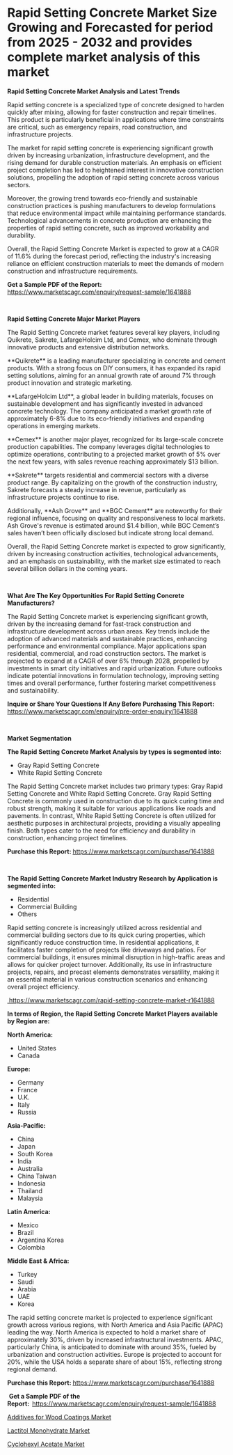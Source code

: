 <p><h1>Rapid Setting Concrete Market Size Growing and Forecasted for period from 2025 - 2032 and provides complete market analysis of this market</h1></p><p><strong>Rapid Setting Concrete Market Analysis and Latest Trends</strong></p>
<p><p>Rapid setting concrete is a specialized type of concrete designed to harden quickly after mixing, allowing for faster construction and repair timelines. This product is particularly beneficial in applications where time constraints are critical, such as emergency repairs, road construction, and infrastructure projects. </p><p>The market for rapid setting concrete is experiencing significant growth driven by increasing urbanization, infrastructure development, and the rising demand for durable construction materials. An emphasis on efficient project completion has led to heightened interest in innovative construction solutions, propelling the adoption of rapid setting concrete across various sectors. </p><p>Moreover, the growing trend towards eco-friendly and sustainable construction practices is pushing manufacturers to develop formulations that reduce environmental impact while maintaining performance standards. Technological advancements in concrete production are enhancing the properties of rapid setting concrete, such as improved workability and durability. </p><p>Overall, the Rapid Setting Concrete Market is expected to grow at a CAGR of 11.6% during the forecast period, reflecting the industry's increasing reliance on efficient construction materials to meet the demands of modern construction and infrastructure requirements.</p></p>
<p><strong>Get a Sample PDF of the Report:&nbsp;</strong> <a href="https://www.marketscagr.com/enquiry/request-sample/1641888?utm_campaign=2031&utm_medium=2&utm_source=Github&utm_content=ia&utm_term=02042025&utm_id=rapid-setting-concrete">https://www.marketscagr.com/enquiry/request-sample/1641888</a></p>
<p>&nbsp;</p>
<p><strong>Rapid Setting Concrete Major Market Players</strong></p>
<p><p>The Rapid Setting Concrete market features several key players, including Quikrete, Sakrete, LafargeHolcim Ltd, and Cemex, who dominate through innovative products and extensive distribution networks.</p><p>**Quikrete** is a leading manufacturer specializing in concrete and cement products. With a strong focus on DIY consumers, it has expanded its rapid setting solutions, aiming for an annual growth rate of around 7% through product innovation and strategic marketing.</p><p>**LafargeHolcim Ltd**, a global leader in building materials, focuses on sustainable development and has significantly invested in advanced concrete technology. The company anticipated a market growth rate of approximately 6-8% due to its eco-friendly initiatives and expanding operations in emerging markets.</p><p>**Cemex** is another major player, recognized for its large-scale concrete production capabilities. The company leverages digital technologies to optimize operations, contributing to a projected market growth of 5% over the next few years, with sales revenue reaching approximately $13 billion.</p><p>**Sakrete** targets residential and commercial sectors with a diverse product range. By capitalizing on the growth of the construction industry, Sakrete forecasts a steady increase in revenue, particularly as infrastructure projects continue to rise.</p><p>Additionally, **Ash Grove** and **BGC Cement** are noteworthy for their regional influence, focusing on quality and responsiveness to local markets. Ash Grove's revenue is estimated around $1.4 billion, while BGC Cement’s sales haven’t been officially disclosed but indicate strong local demand.</p><p>Overall, the Rapid Setting Concrete market is expected to grow significantly, driven by increasing construction activities, technological advancements, and an emphasis on sustainability, with the market size estimated to reach several billion dollars in the coming years.</p></p>
<p>&nbsp;</p>
<p><strong>What Are The Key Opportunities For Rapid Setting Concrete Manufacturers?</strong></p>
<p><p>The Rapid Setting Concrete market is experiencing significant growth, driven by the increasing demand for fast-track construction and infrastructure development across urban areas. Key trends include the adoption of advanced materials and sustainable practices, enhancing performance and environmental compliance. Major applications span residential, commercial, and road construction sectors. The market is projected to expand at a CAGR of over 6% through 2028, propelled by investments in smart city initiatives and rapid urbanization. Future outlooks indicate potential innovations in formulation technology, improving setting times and overall performance, further fostering market competitiveness and sustainability.</p></p>
<p><strong>Inquire or Share Your Questions If Any Before Purchasing This Report:</strong> <a href="https://www.marketscagr.com/enquiry/pre-order-enquiry/1641888?utm_campaign=2031&utm_medium=2&utm_source=Github&utm_content=ia&utm_term=02042025&utm_id=rapid-setting-concrete">https://www.marketscagr.com/enquiry/pre-order-enquiry/1641888</a></p>
<p>&nbsp;</p>
<p><strong>Market Segmentation</strong></p>
<p><strong>The Rapid Setting Concrete Market Analysis by types is segmented into:</strong></p>
<p><ul><li>Gray Rapid Setting Concrete</li><li>White Rapid Setting Concrete</li></ul></p>
<p><p>The Rapid Setting Concrete market includes two primary types: Gray Rapid Setting Concrete and White Rapid Setting Concrete. Gray Rapid Setting Concrete is commonly used in construction due to its quick curing time and robust strength, making it suitable for various applications like roads and pavements. In contrast, White Rapid Setting Concrete is often utilized for aesthetic purposes in architectural projects, providing a visually appealing finish. Both types cater to the need for efficiency and durability in construction, enhancing project timelines.</p></p>
<p><strong>Purchase this Report:&nbsp;</strong><a href="https://www.marketscagr.com/purchase/1641888?utm_campaign=2031&utm_medium=2&utm_source=Github&utm_content=ia&utm_term=02042025&utm_id=rapid-setting-concrete">https://www.marketscagr.com/purchase/1641888</a></p>
<p>&nbsp;</p>
<p><strong>The Rapid Setting Concrete Market Industry Research by Application is segmented into:</strong></p>
<p><ul><li>Residential</li><li>Commercial Building</li><li>Others</li></ul></p>
<p><p>Rapid setting concrete is increasingly utilized across residential and commercial building sectors due to its quick curing properties, which significantly reduce construction time. In residential applications, it facilitates faster completion of projects like driveways and patios. For commercial buildings, it ensures minimal disruption in high-traffic areas and allows for quicker project turnover. Additionally, its use in infrastructure projects, repairs, and precast elements demonstrates versatility, making it an essential material in various construction scenarios and enhancing overall project efficiency.</p></p>
<p><a href="https://www.marketscagr.com/rapid-setting-concrete-market-r1641888?utm_campaign=2031&utm_medium=2&utm_source=Github&utm_content=ia&utm_term=02042025&utm_id=rapid-setting-concrete">&nbsp;https://www.marketscagr.com/rapid-setting-concrete-market-r1641888</a></p>
<p><strong>In terms of Region, the Rapid Setting Concrete Market Players available by Region are:</strong></p>
<p>
    <p> <strong> North America: </strong>
        <ul>
            <li>United States</li>
            <li>Canada</li>
        </ul>
        </p> 
    <p> <strong> Europe: </strong>
        <ul>
            <li>Germany</li>
            <li>France</li>
            <li>U.K.</li>
            <li>Italy</li>
            <li>Russia</li>
        </ul>
        </p> 
    <p> <strong> Asia-Pacific: </strong>
        <ul>
            <li>China</li>
            <li>Japan</li>
            <li>South Korea</li>
            <li>India</li>
            <li>Australia</li>
            <li>China Taiwan</li>
            <li>Indonesia</li>
            <li>Thailand</li>
            <li>Malaysia</li>
        </ul>
        </p> 
    <p> <strong> Latin America: </strong>
        <ul>
            <li>Mexico</li>
            <li>Brazil</li>
            <li>Argentina Korea</li>
            <li>Colombia</li>
        </ul>
        </p> 
    <p> <strong> Middle East & Africa: </strong>
        <ul>
            <li>Turkey</li>
            <li>Saudi</li>
            <li>Arabia</li>
            <li>UAE</li>
            <li>Korea</li>
        </ul>
    </p>
    </p>
<p><p>The rapid setting concrete market is projected to experience significant growth across various regions, with North America and Asia Pacific (APAC) leading the way. North America is expected to hold a market share of approximately 30%, driven by increased infrastructural investments. APAC, particularly China, is anticipated to dominate with around 35%, fueled by urbanization and construction activities. Europe is projected to account for 20%, while the USA holds a separate share of about 15%, reflecting strong regional demand.</p></p>
<p><strong>Purchase this Report: </strong><a href="https://www.marketscagr.com/purchase/1641888?utm_campaign=2031&utm_medium=2&utm_source=Github&utm_content=ia&utm_term=02042025&utm_id=rapid-setting-concrete">https://www.marketscagr.com/purchase/1641888</a></p>
<p>&nbsp;<strong>Get a Sample PDF of the Report:&nbsp;&nbsp;</strong><a href="https://www.marketscagr.com/enquiry/request-sample/1641888?utm_campaign=2031&utm_medium=2&utm_source=Github&utm_content=ia&utm_term=02042025&utm_id=rapid-setting-concrete">https://www.marketscagr.com/enquiry/request-sample/1641888</a></p>
<p><strong></strong></p>
<p><p><a href="https://github.com/balbajagatr1/Market-Research-Report-List-1/blob/main/additives-for-wood-coatings-market.md?utm_campaign=2031&utm_medium=2&utm_source=Github&utm_content=ia&utm_term=02042025&utm_id=rapid-setting-concrete">Additives for Wood Coatings Market</a></p><p><a href="https://github.com/PeterParrish5/Market-Research-Report-List-7/blob/main/lactitol-monohydrate-market.md?utm_campaign=2031&utm_medium=2&utm_source=Github&utm_content=ia&utm_term=02042025&utm_id=rapid-setting-concrete">Lactitol Monohydrate Market</a></p><p><a href="https://github.com/aloyoarmahvr/Market-Research-Report-List-1/blob/main/cyclohexyl-acetate-market.md?utm_campaign=2031&utm_medium=2&utm_source=Github&utm_content=ia&utm_term=02042025&utm_id=rapid-setting-concrete">Cyclohexyl Acetate Market</a></p></p>